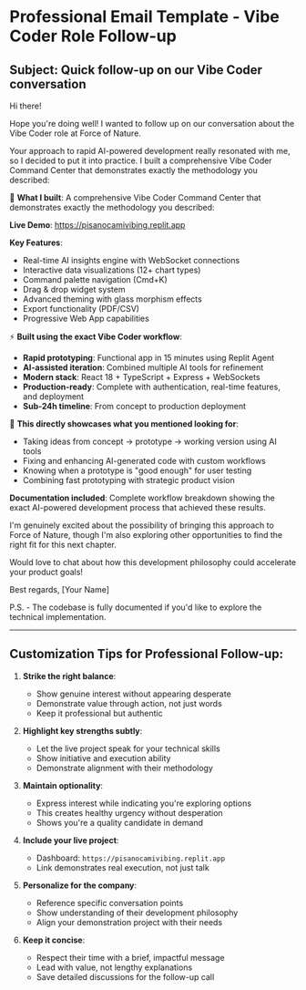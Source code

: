# Professional Email Template - Vibe Coder Role Follow-up

## Subject: Quick follow-up on our Vibe Coder conversation

Hi there!

Hope you're doing well! I wanted to follow up on our conversation about the Vibe Coder role at Force of Nature.

Your approach to rapid AI-powered development really resonated with me, so I decided to put it into practice. I built a comprehensive Vibe Coder Command Center that demonstrates exactly the methodology you described:

🚀 **What I built**: A comprehensive Vibe Coder Command Center that demonstrates exactly the methodology you described:

**Live Demo**: https://pisanocamivibing.replit.app

**Key Features**:
- Real-time AI insights engine with WebSocket connections
- Interactive data visualizations (12+ chart types)
- Command palette navigation (Cmd+K)
- Drag & drop widget system
- Advanced theming with glass morphism effects
- Export functionality (PDF/CSV)
- Progressive Web App capabilities

⚡ **Built using the exact Vibe Coder workflow**:
- **Rapid prototyping**: Functional app in 15 minutes using Replit Agent
- **AI-assisted iteration**: Combined multiple AI tools for refinement
- **Modern stack**: React 18 + TypeScript + Express + WebSockets
- **Production-ready**: Complete with authentication, real-time features, and deployment
- **Sub-24h timeline**: From concept to production deployment

🎯 **This directly showcases what you mentioned looking for**:
- Taking ideas from concept → prototype → working version using AI tools
- Fixing and enhancing AI-generated code with custom workflows
- Knowing when a prototype is "good enough" for user testing
- Combining fast prototyping with strategic product vision

**Documentation included**: Complete workflow breakdown showing the exact AI-powered development process that achieved these results.

I'm genuinely excited about the possibility of bringing this approach to Force of Nature, though I'm also exploring other opportunities to find the right fit for this next chapter.

Would love to chat about how this development philosophy could accelerate your product goals!

Best regards,
[Your Name]

P.S. - The codebase is fully documented if you'd like to explore the technical implementation.

---

## Customization Tips for Professional Follow-up:

1. **Strike the right balance**:
   - Show genuine interest without appearing desperate
   - Demonstrate value through action, not just words
   - Keep it professional but authentic

2. **Highlight key strengths subtly**:
   - Let the live project speak for your technical skills
   - Show initiative and execution ability
   - Demonstrate alignment with their methodology

3. **Maintain optionality**:
   - Express interest while indicating you're exploring options
   - This creates healthy urgency without desperation
   - Shows you're a quality candidate in demand

4. **Include your live project**:
   - Dashboard: `https://pisanocamivibing.replit.app`
   - Link demonstrates real execution, not just talk

5. **Personalize for the company**:
   - Reference specific conversation points
   - Show understanding of their development philosophy
   - Align your demonstration project with their needs

6. **Keep it concise**:
   - Respect their time with a brief, impactful message
   - Lead with value, not lengthy explanations
   - Save detailed discussions for the follow-up call